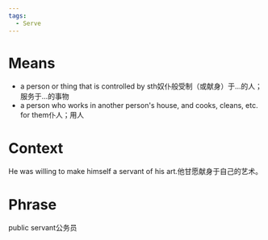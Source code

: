 ```yaml
---
tags:
  - Serve
---
```

# Means
- a person or thing that is controlled by sth奴仆般受制（或献身）于…的人；服务于…的事物
- a person who works in another person's house, and cooks, cleans, etc. for them仆人；用人
# Context
He was willing to make himself a servant of his art.他甘愿献身于自己的艺术。
# Phrase
public servant公务员